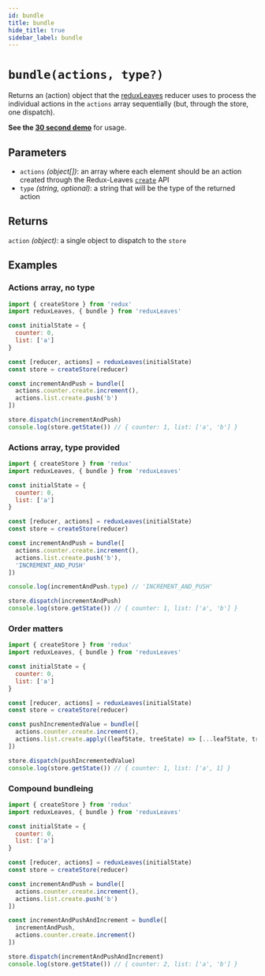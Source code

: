 ```yaml
---
id: bundle
title: bundle
hide_title: true
sidebar_label: bundle
---
```


# `bundle(actions, type?)`

Returns an (action) object that the [reduxLeaves](../README.md) reducer uses to process the individual actions in the `actions` array sequentially (but, through the store, one dispatch).

**See the [30 second demo](intro/demo.md)** for usage.

## Parameters
- `actions` *(object[])*: an array where each element should be an action created through the Redux-Leaves [`create`](create.md) API
- `type` *(string, optional)*: a string that will be the type of the returned action

## Returns
`action` *(object)*: a single object to dispatch to the `store`

## Examples

### Actions array, no type
```js
import { createStore } from 'redux'
import reduxLeaves, { bundle } from 'reduxLeaves'

const initialState = {
  counter: 0,
  list: ['a']
}

const [reducer, actions] = reduxLeaves(initialState)
const store = createStore(reducer)

const incrementAndPush = bundle([
  actions.counter.create.increment(),
  actions.list.create.push('b')
])

store.dispatch(incrementAndPush)
console.log(store.getState()) // { counter: 1, list: ['a', 'b'] }
```

### Actions array, type provided
```js
import { createStore } from 'redux'
import reduxLeaves, { bundle } from 'reduxLeaves'

const initialState = {
  counter: 0,
  list: ['a']
}

const [reducer, actions] = reduxLeaves(initialState)
const store = createStore(reducer)

const incrementAndPush = bundle([
  actions.counter.create.increment(),
  actions.list.create.push('b'),
  'INCREMENT_AND_PUSH'
])

console.log(incrementAndPush.type) // 'INCREMENT_AND_PUSH'

store.dispatch(incrementAndPush)
console.log(store.getState()) // { counter: 1, list: ['a', 'b'] }
```

### Order matters
```js
import { createStore } from 'redux'
import reduxLeaves, { bundle } from 'reduxLeaves'

const initialState = {
  counter: 0,
  list: ['a']
}

const [reducer, actions] = reduxLeaves(initialState)
const store = createStore(reducer)

const pushIncrementedValue = bundle([
  actions.counter.create.increment(),
  actions.list.create.apply((leafState, treeState) => [...leafState, treeState.counter])
])

store.dispatch(pushIncrementedValue)
console.log(store.getState()) // { counter: 1, list: ['a', 1] }
```

### Compound bundleing
```js
import { createStore } from 'redux'
import reduxLeaves, { bundle } from 'reduxLeaves'

const initialState = {
  counter: 0,
  list: ['a']
}

const [reducer, actions] = reduxLeaves(initialState)
const store = createStore(reducer)

const incrementAndPush = bundle([
  actions.counter.create.increment(),
  actions.list.create.push('b')
])

const incrementAndPushAndIncrement = bundle([
  incrementAndPush,
  actions.counter.create.increment()
])

store.dispatch(incrementAndPushAndIncrement)
console.log(store.getState()) // { counter: 2, list: ['a', 'b'] }
```